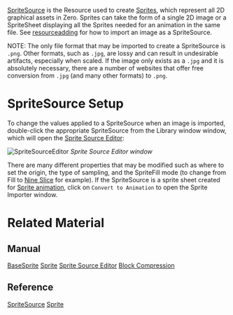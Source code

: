[SpriteSource](https://github.com/zeroengineteam/ZeroDocs/code_reference/class_reference/spritesource.markdown) is the Resource used to create [Sprites](https://github.com/zeroengineteam/ZeroDocs/zero_editor_documentation/zeromanual/graphics/sprites/sprite.markdown), which represent all 2D graphical assets in Zero.  Sprites can take the form of a single 2D image or a SpriteSheet displaying all the Sprites needed for an animation in the same file. See [resourceadding](https://github.com/zeroengineteam/ZeroDocs/zero_editor_documentation/zeromanual/editor/editorcommands/resourceadding.markdown) for how to import an image as a SpriteSource.

NOTE: The only file format that may be imported to create a SpriteSource is `.png`. Other formats, such as `.jpg`, are lossy and can result in undesirable artifacts, especially when scaled. If the image only exists as a `.jpg` and it is absolutely necessary, there are a number of websites that offer free conversion from `.jpg` (and many other formats) to `.png`.

 #  SpriteSource Setup
To change the values applied to a SpriteSource when an image is imported, double-click the appropriate SpriteSource from the Library window window, which will open the [Sprite Source Editor](https://github.com/zeroengineteam/ZeroDocs/zero_editor_documentation/zeromanual/graphics/sprites/spritesourceeditor.markdown):



![SpriteSourceEditor](https://media.githubusercontent.com/media/zeroengineteam/ZeroFiles/master/doc_files/47311.png) *Sprite Source Editor window*


There are many different properties that may be modified such as where to set the origin, the type of sampling, and the SpriteFill mode (to change from Fill to [Nine Slice](https://github.com/zeroengineteam/ZeroDocs/zero_editor_documentation/zeromanual/graphics/sprites/area.markdown) for example). If the SpriteSource is a sprite sheet created for [ Sprite animation](https://github.com/zeroengineteam/ZeroDocs/zero_editor_documentation/zeromanual/graphics/sprites/spritesourceeditor.markdown#creating-sprite-animatio), click on `Convert to Animation` to open the Sprite Importer window.

 # Related Material

 ## Manual
 [BaseSprite](https://github.com/zeroengineteam/ZeroDocs/zero_editor_documentation/zeromanual/graphics/sprites/basesprite.markdown)
 [Sprite](https://github.com/zeroengineteam/ZeroDocs/zero_editor_documentation/zeromanual/graphics/sprites/sprite.markdown)
 [Sprite Source Editor](https://github.com/zeroengineteam/ZeroDocs/zero_editor_documentation/zeromanual/graphics/sprites/spritesourceeditor.markdown)
 [Block Compression](https://github.com/zeroengineteam/ZeroDocs/zero_editor_documentation/zeromanual/graphics/adding_assets/block_compression.markdown)

 ## Reference
 [SpriteSource](https://github.com/zeroengineteam/ZeroDocs/zero_editor_documentation/code_reference/class_reference/SpriteSource.markdown) 
 [Sprite](https://github.com/zeroengineteam/ZeroDocs/zero_editor_documentation/code_reference/class_reference/Sprite.markdown)  

 